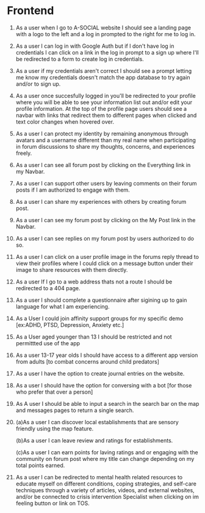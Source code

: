 # Frontend

<!--  MVP features-->

1. As a user when I go to A-SOCIAL website I should see a landing page with a logo to the left and a log in prompted to the right for me to log in.

2. As a user I can log in with Google Auth but if I don't have log in credentials I can click on a link in the log in prompt to a sign up where I'll be redirected to a form to create log in credentials.

3. As a user if my credentials aren't correct I should see a prompt letting me know my credentials doesn't match the app database to try again and/or to sign up.

4. As a user once succesfully logged in you'll be redirected to your profile where you will be able to see your information list out and/or edit your profile information. At the top of the profile page users should see a navbar with links that redirect them to different pages when clicked and text color changes when hovered over.

5. As a user I can protect my identity by remaining anonymous through avatars and a username different than my real name when participating in forum discussions to share my thoughts, concerns, and experiences freely.

6. As a user I can see all forum post by clicking on the Everything link in my Navbar.

7. As a user I can support other users by leaving comments on their forum posts if I am authorized to engage with them.

8. As a user I can share my experiences with others by creating forum post.

9. As a user I can see my forum post by clicking on the My Post link in the Navbar.

10. As a user I can see replies on my forum post by users authorized to do so.

11. As a user I can click on a user profile image in the forums reply thread to view their profiles where I could click on a message button under their image to share resources with them directly.

12. As a user If I go to a web address thats not a route I should be redirected to a 404 page.

<!-- Stretch features  -->

13. As a user I should complete a questionnaire after sigining up to gain language for what I am experiencing.

14. As a User I could join affinity support groups for my specific demo [ex:ADHD, PTSD, Depression, Anxiety etc.]

15. As a User aged younger than 13 I should be restricted and not permittted use of the app

16. As a user 13-17 year olds I should have access to a different app version from adults [to combat concerns around child predators]

17. As a user I have the option to create journal entries on the website.

18. As a user I should have the option for conversing with a bot [for those who prefer that over a person]

19. As A user I should be able to input a search in the search bar on the map and messages pages to return a single search.

20. (a)As a user I can discover local establishments that are sensory friendly using the map feature.

    (b)As a user I can leave review and ratings for establishments.

    (c)As a user I can earn points for laving ratings and or engaging with the community on forum post where my title can change depending on my total points earned.

21. As a user I can be redirected to mental health related resources to educate myself on different conditions, coping strategies, and self-care techniques through a variety of articles, videos, and external websites, and/or be connected to crisis intervention Specialist when clicking on im feeling button or link on TOS.

